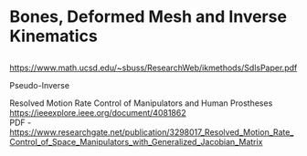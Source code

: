 # Bones, Deformed Mesh and Inverse Kinematics

##

https://www.math.ucsd.edu/~sbuss/ResearchWeb/ikmethods/SdlsPaper.pdf

Pseudo-Inverse

Resolved Motion Rate Control of Manipulators and Human Prostheses
https://ieeexplore.ieee.org/document/4081862  
PDF - https://www.researchgate.net/publication/3298017_Resolved_Motion_Rate_Control_of_Space_Manipulators_with_Generalized_Jacobian_Matrix  

